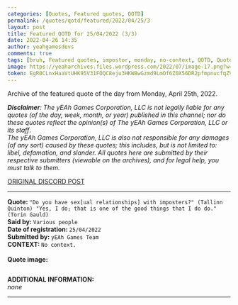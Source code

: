 ```yaml
---
categories: [Quotes, Featured quotes, QOTD]
permalink: /quotes/qotd/featured/2022/04/25/3
layout: post
title: Featured QOTD for 25/04/2022 (3/3)
date: 2022-04-26 14:35
author: yeahgamesdevs
comments: true
tags: [bruh, Featured quotes, impostor, monday, no-context, QOTD, Quotes, sexual relationships, sus, torin]
image: https://yeaharchives.files.wordpress.com/2022/07/image-17.png?w=506
token: EgR0CLnxHaaVtUHK95V31FOQC8eju3HKW8wGzmd9LmOf6Z0X56DR2pfmpnucfqZV8oAfdNCuKguZ2y5VqEYCSPUPRFOtkF9b8jxVUjB8pW7LapDEONxyZt2giCtL5iomEv7p8l1B6Avf
---
```

<!-- wp:paragraph -->
<p>Archive of the featured quote of the day from Monday, April 25th, 2022. </p>
<!-- /wp:paragraph -->

<!-- wp:paragraph -->
<p><em><strong>Disclaimer</strong>: The yEAh Games Corporation, LLC is not legally liable for any quotes (of the day, week, month, or year) published in this channel; nor do these quotes reflect the opinion(s) of The yEAh Games Corporation, LLC or its staff</em>.<br><em>The yEAh Games Corporation, LLC is also not responsible for any damages (of any sort) caused by these quotes; this includes, but is not limited to: libel, defamation, and slander. All quotes here are submitted by their respective submitters (viewable on the archives), and for legal help, you must talk to them.</em><br><a href="https://cdn.discordapp.com/attachments/958100064079839303/964566123628609628/unknown.png"></a></p>
<!-- /wp:paragraph -->

<!-- wp:buttons {"layout":{"type":"flex","justifyContent":"left"}} -->
<div class="wp-block-buttons"><!-- wp:button {"textColor":"vivid-cyan-blue","align":"center","style":{"border":{"radius":"18px"}},"className":"is-style-fill"} -->
<div class="wp-block-button aligncenter is-style-fill"><a class="wp-block-button__link has-vivid-cyan-blue-color has-text-color wp-element-button" href="https://discord.com/channels/887052880782176266/958100064079839303/968273622978420736" style="border-radius:18px;">ORIGINAL DISCORD POST</a></div>
<!-- /wp:button --></div>
<!-- /wp:buttons -->

<!-- wp:separator {"align":"center","className":"is-style-wide"} -->
<hr class="wp-block-separator aligncenter has-alpha-channel-opacity is-style-wide" />
<!-- /wp:separator -->

<!-- wp:paragraph -->
<p><strong>Quote: </strong><code>"Do you have sex[ual relationships] with imposters?" (Tallinn Quinton) "Yes, I do; that is one of the good things that I do do." (Torin Gauld)</code><br><strong>Said by: </strong><code>Various people</code><br><strong>Date of registration: </strong><code>25/04/2022</code> <br><strong>Submitted by: </strong><code>yEAh Games Team</code><br><strong>CONTEXT: </strong><code>No context.</code><br><br><strong>Quote image:</strong></p>
<!-- /wp:paragraph -->

<!-- wp:image {"id":735,"sizeSlug":"large","linkDestination":"none"} -->
<figure class="wp-block-image size-large"><img src="https://yeaharchives.files.wordpress.com/2022/07/image-17.png?w=506" alt="" class="wp-image-735" /></figure>
<!-- /wp:image -->

<!-- wp:paragraph -->
<p><strong>ADDITIONAL INFORMATION:</strong><br><em>none</em></p>
<!-- /wp:paragraph -->

<!-- wp:separator {"className":"is-style-wide"} -->
<hr class="wp-block-separator has-alpha-channel-opacity is-style-wide" />
<!-- /wp:separator -->
